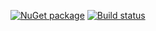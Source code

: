 [![NuGet package](https://img.shields.io/nuget/v/Nerdbank.Algorithms.svg)](https://nuget.org/packages/Nerdbank.Algorithms)
[![Build status](https://ci.appveyor.com/api/projects/status/rm4h7dql9t34xuvw/branch/master?svg=true)](https://ci.appveyor.com/project/AArnott/nerdbank-algorithms/branch/master)

